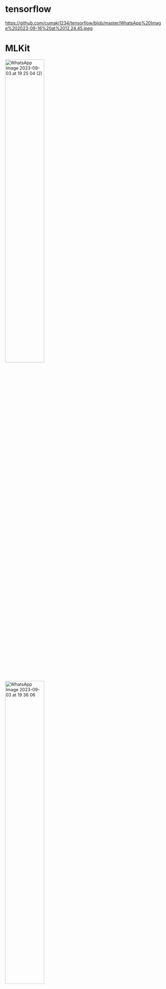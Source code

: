 # tensorflow

https://github.com/cumaki1234/tensorflow/blob/master/WhatsApp%20Image%202023-09-16%20at%2012.24.45.jpeg

# MLKit

<img src="https://github.com/cumaki1234/MLKit/assets/129130678/775639ee-ea53-4858-ab9a-d5b11ad41b16" alt="WhatsApp Image 2023-09-03 at 19 25 04 (2)" width="50%">

<p style="margin-bottom: 50px;"></p>

<img src="https://github.com/cumaki1234/MLKit/assets/129130678/1fa7def3-33d6-4b76-8f86-be1c81c3fe8c" alt="WhatsApp Image 2023-09-03 at 19 36 06" width="50%">

